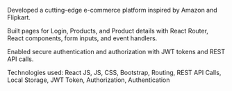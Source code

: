 Developed a cutting-edge e-commerce platform inspired by Amazon and Flipkart.

Built pages for Login, Products, and Product details with React Router, React components, form inputs,
and event handlers.

Enabled secure authentication and authorization with JWT tokens and REST API calls.

Technologies used: React JS, JS, CSS, Bootstrap, Routing, REST API Calls, Local Storage, JWT Token,
Authorization, Authentication
